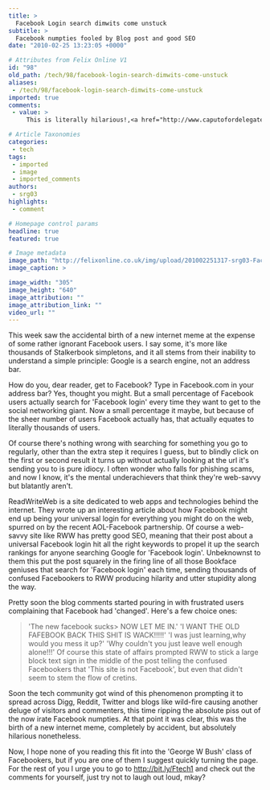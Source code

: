 ```yaml
---
title: >
  Facebook Login search dimwits come unstuck
subtitle: >
  Facebook numpties fooled by Blog post and good SEO
date: "2010-02-25 13:23:05 +0000"

# Attributes from Felix Online V1
id: "98"
old_path: /tech/98/facebook-login-search-dimwits-come-unstuck
aliases:
 - /tech/98/facebook-login-search-dimwits-come-unstuck
imported: true
comments:
 - value: >
     This is literally hilarious!,<a href="http://www.caputofordelegate.com">Source: </a> I saw this on another post and it made me smile<br><br>Worry does not empty tomorrow of its sorrow. It empties today of its strength. :) ,<a href="http://aaaautoinsurance.buzz-echo.com/2011/05/11/what-all-bloggers-should-know-about-wordpress-seo/">Source: </a> I love this site and just wish I was as smart as you guys but maybe I can at least give you a smile?<br>just to make you you smile :) Which is the non-smoking lifeboat? ,Hi - I am definitely glad to find this. Good job!

# Article Taxonomies
categories:
 - tech
tags:
 - imported
 - image
 - imported_comments
authors:
 - srg03
highlights:
 - comment

# Homepage control params
headline: true
featured: true

# Image metadata
image_path: "http://felixonline.co.uk/img/upload/201002251317-srg03-Facebook.jpg"
image_caption: >

image_width: "305"
image_height: "640"
image_attribution: ""
image_attribution_link: ""
video_url: ""
---
```


This week saw the accidental birth of a new internet meme at the expense of some rather ignorant Facebook users. I say some, it's more like thousands of Stalkerbook simpletons, and it all stems from their inability to understand a simple principle: Google is a search engine, not an address bar.

How do you, dear reader, get to Facebook? Type in Facebook.com in your address bar? Yes, thought you might. But a small percentage of Facebook users actually search for 'Facebook login' every time they want to get to the social networking giant. Now a small percentage it maybe, but because of the sheer number of users Facebook actually has, that actually equates to literally thousands of users.

Of course there's nothing wrong with searching for something you go to regularly, other than the extra step it requires I guess, but to blindly click on the first or second result it turns up without actually looking at the url it's sending you to is pure idiocy. I often wonder who falls for phishing scams, and now I know, it's the mental underachievers that think they're web-savvy but blatantly aren't.

ReadWriteWeb is a site dedicated to web apps and technologies behind the internet. They wrote up an interesting article about how Facebook might end up being your universal login for everything you might do on the web, spurred on by the recent AOL-Facebook partnership. Of course a web-savvy site like RWW has pretty good SEO, meaning that their post about a universal Facebook login hit all the right keywords to propel it up the search rankings for anyone searching Google for 'Facebook login'. Unbeknownst to them this put the post squarely in the firing line of all those Bookface geniuses that search for 'Facebook login' each time, sending thousands of confused Facebookers to RWW producing hilarity and utter stupidity along the way.

Pretty soon the blog comments started pouring in with frustrated users complaining that Facebook had 'changed'. Here's a few choice ones:
> 'The new facebook sucks> NOW LET ME IN.'
> 'I WANT THE OLD FAFEBOOK BACK THIS SHIT IS WACK!!!!!'
> 'I was just learning,why would you mess it up?'
> 'Why couldn't you just leave well enough alone!!!'
Of course this state of affairs prompted RWW to stick a large block text sign in the middle of the post telling the confused Facebookers that 'This site is not Facebook', but even that didn't seem to stem the flow of cretins.

Soon the tech community got wind of this phenomenon prompting it to spread across Digg, Reddit, Twitter and blogs like wild-fire causing another deluge of visitors and commenters, this time ripping the absolute piss out of the now irate Facebook numpties. At that point it was clear, this was the birth of a new internet meme, completely by accident, but absolutely hilarious nonetheless.

Now, I hope none of you reading this fit into the 'George W Bush' class of Facebookers, but if you are one of them I suggest quickly turning the page. For the rest of you I urge you to go to http://bit.ly/Ftech1 and check out the comments for yourself, just try not to laugh out loud, mkay?
